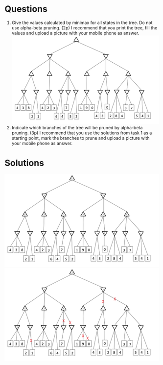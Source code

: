 # Questions
1. Give the values calculated by minimax for all states in the tree. Do not use alpha-beta pruning. (2p) I recommend that you print the tree, fill the values and upload a picture with your mobile phone as answer.
   ![img.png](img.png)
2. Indicate which branches of the tree will be pruned by alpha-beta pruning. (3p) I recommend that you use the solutions from task 1 as a starting point, mark the branches to prune and upload a picture with your mobile phone as answer.

# Solutions
![Task 1.png](week6/Task1.png)
![Task 2.png](week6/Task2.png)